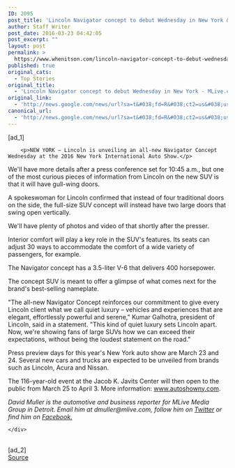 ```yaml
---
ID: 2095
post_title: 'Lincoln Navigator concept to debut Wednesday in New York &#8211; MLive.com'
author: Staff Writer
post_date: 2016-03-23 04:42:05
post_excerpt: ""
layout: post
permalink: >
  https://www.whenitson.com/lincoln-navigator-concept-to-debut-wednesday-in-new-york-mlive-com/
published: true
original_cats:
  - Top Stories
original_title:
  - 'Lincoln Navigator concept to debut Wednesday in New York - MLive.com'
original_link:
  - 'http://news.google.com/news/url?sa=t&#038;fd=R&#038;ct2=us&#038;usg=AFQjCNHSWt2v-pNux_JHh2enC8kR6HKaAA&#038;clid=c3a7d30bb8a4878e06b80cf16b898331&#038;cid=52779067722699&#038;ei=nB7yVuCwD4OrhAHz8r6wBQ&#038;url=http://www.mlive.com/auto/index.ssf/2016/03/lincoln_navigator_concept_to_d.html'
canonical_url:
  - 'http://news.google.com/news/url?sa=t&#038;fd=R&#038;ct2=us&#038;usg=AFQjCNHSWt2v-pNux_JHh2enC8kR6HKaAA&#038;clid=c3a7d30bb8a4878e06b80cf16b898331&#038;cid=52779067722699&#038;ei=nB7yVuCwD4OrhAHz8r6wBQ&#038;url=http://www.mlive.com/auto/index.ssf/2016/03/lincoln_navigator_concept_to_d.html'
---
```

 [ad_1]
<br><div readability="72.621369863014">

		
		

		<p>NEW YORK – Lincoln is unveiling an all-new Navigator Concept Wednesday at the 2016 New York International Auto Show.</p>
<p>We'll have more details after a press conference set for 10:45 a.m., but one of the most curious pieces of information from Lincoln on the new SUV is that it will have gull-wing doors. </p>
<p>A spokeswoman for Lincoln confirmed that instead of four traditional doors on the side, the full-size SUV concept will instead have two large doors that swing open vertically. </p>
<p>We'll have plenty of photos and video of that shortly after the presser. </p>
<p>Interior comfort will play a key role in the SUV's features. Its seats can adjust 30 ways to accommodate the comfort of a wide variety of passengers, for example. </p>
<p>The Navigator concept has a 3.5-liter V-6 that delivers 400 horsepower. </p>
<p>The concept SUV is meant to offer a glimpse of what comes next for the brand's best-selling nameplate. </p>
<p>"The all-new Navigator Concept reinforces our commitment to give every Lincoln client what we call quiet luxury – vehicles and experiences that are elegant, effortlessly powerful and serene," Kumar Galhotra, president of Lincoln, said in a statement. "This kind of quiet luxury sets Lincoln apart. Now, we're showing fans of large SUVs how we can exceed their expectations, without being the loudest statement on the road."</p>
<p>Press preview days for this year's New York auto show are March 23 and 24. Several new cars and trucks are expected to be unveiled from brands such as Lincoln, Acura and Nissan. </p>
<p>The 116-year-old event at the Jacob K. Javits Center will then open to the public from March 25 to April 3. More information: <a href="http://www.autoshowny.com/">www.autoshowny.com</a>.</p>
<p><em>David Muller is the automotive and business reporter for MLive Media Group in Detroit. Email him at dmuller@mlive.com, follow him on <a href="https://twitter.com/DayvMuller">Twitter</a> or find him on <a href="https://www.facebook.com/motorcitymuller?ref=aymt_homepage_panel">Facebook.</a></em></p>
		
		

		
		

	</div>
<br>[ad_2]
<br><a href="http://news.google.com/news/url?sa=t&#038;fd=R&#038;ct2=us&#038;usg=AFQjCNHSWt2v-pNux_JHh2enC8kR6HKaAA&#038;clid=c3a7d30bb8a4878e06b80cf16b898331&#038;cid=52779067722699&#038;ei=nB7yVuCwD4OrhAHz8r6wBQ&#038;url=http://www.mlive.com/auto/index.ssf/2016/03/lincoln_navigator_concept_to_d.html">Source </a>